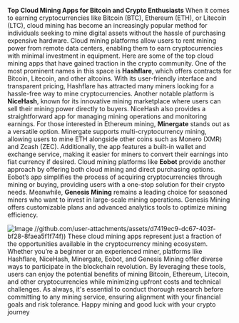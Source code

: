 **Top Cloud Mining Apps for Bitcoin and Crypto Enthusiasts**
When it comes to earning cryptocurrencies like Bitcoin (BTC), Ethereum (ETH), or Litecoin (LTC), cloud mining has become an increasingly popular method for individuals seeking to mine digital assets without the hassle of purchasing expensive hardware. Cloud mining platforms allow users to rent mining power from remote data centers, enabling them to earn cryptocurrencies with minimal investment in equipment. Here are some of the top cloud mining apps that have gained traction in the crypto community.
One of the most prominent names in this space is **Hashflare**, which offers contracts for Bitcoin, Litecoin, and other altcoins. With its user-friendly interface and transparent pricing, Hashflare has attracted many miners looking for a hassle-free way to mine cryptocurrencies. Another notable platform is **NiceHash**, known for its innovative mining marketplace where users can sell their mining power directly to buyers. NiceHash also provides a straightforward app for managing mining operations and monitoring earnings.
For those interested in Ethereum mining, **Minergate** stands out as a versatile option. Minergate supports multi-cryptocurrency mining, allowing users to mine ETH alongside other coins such as Monero (XMR) and Zcash (ZEC). Additionally, the app features a built-in wallet and exchange service, making it easier for miners to convert their earnings into fiat currency if desired.
Cloud mining platforms like **Eobot** provide another approach by offering both cloud mining and direct purchasing options. Eobot’s app simplifies the process of acquiring cryptocurrencies through mining or buying, providing users with a one-stop solution for their crypto needs. Meanwhile, **Genesis Mining** remains a leading choice for seasoned miners who want to invest in large-scale mining operations. Genesis Mining offers customizable plans and advanced analytics tools to optimize mining efficiency.

![Image](https://github.com/user-attachments/assets/d7419ec9-dc67-403f-bf28-8faea5f1f74f)
 //github.com/user-attachments/assets/d7419ec9-dc67-403f-bf28-8faea5f1f74f))
These cloud mining apps represent just a fraction of the opportunities available in the cryptocurrency mining ecosystem. Whether you’re a beginner or an experienced miner, platforms like Hashflare, NiceHash, Minergate, Eobot, and Genesis Mining offer diverse ways to participate in the blockchain revolution. By leveraging these tools, users can enjoy the potential benefits of mining Bitcoin, Ethereum, Litecoin, and other cryptocurrencies while minimizing upfront costs and technical challenges. As always, it's essential to conduct thorough research before committing to any mining service, ensuring alignment with your financial goals and risk tolerance. Happy mining and good luck with your crypto journey
